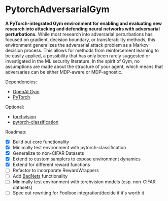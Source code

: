 PytorchAdversarialGym
=====================
**A PyTorch-integrated Gym environment for enabling and evaluating new research into attacking and defending neural networks with adversarial perturbations.**  While most research into adversarial perturbations has focused on gradient, decision boundary, or transferability methods, this environment generalizes the adversarial attack problem as a Markov decision process.  This allows for methods from reinforcement learning to be easily applied, a possibility that has only been rarely suggested or investigated in the ML security literature.  In the spirit of Gym, no assumptions are made about the structure of your agent, which means that adversaries can be either MDP-aware or MDP-agnostic.

Dependencies:
- [OpenAI Gym](https://github.com/openai/gym)
- [PyTorch](https://pytorch.org/)

Optional:
- [torchvision](https://github.com/pytorch/vision)
- [pytorch-classification](https://github.com/bearpaw/pytorch-classification)

Roadmap:
- [x] Build out core functionality
- [x] Minimally test environment with pytorch-classification
- [x] Generalize to non-CIFAR Datasets
- [x] Extend to custom samplers to expose environment dynamics
- [x] Extend for different reward functions
- [ ] Refactor to incorporate RewardWrappers
- [ ] Add [BadNets](https://arxiv.org/abs/1708.06733) functionality
- [ ] Minimally test environment with torchvision models (esp. non-CIFAR datasets)
- [ ] Spec out rewriting for Foolbox integration/decide if it's worth it